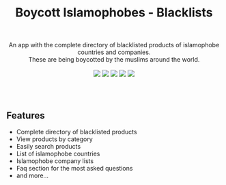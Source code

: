 

<h1 align="center">Boycott Islamophobes - Blacklists</h1>
</br>

<p align="center" > An app with the complete directory of blacklisted products of islamophobe countries and companies. </br> These are being boycotted by the muslims around the world.</p>


<div align="center">
<img align="center" src="https://img.shields.io/badge/Flutter-%2302569B.svg?style=flat"/>
<img align="center" src="https://img.shields.io/badge/-BLoC-blue?style=flat"/>
<img align="center" src="https://img.shields.io/badge/-Clean Architecture-2FA52F?style=flat"/>
<img align="center" src="https://img.shields.io/badge/-Firebase-F5820B?style=flat"/>
<img align="center" src="https://img.shields.io/badge/-Go Router-0B458B?style=flat"/>
</div>


</br></br>

## Features
- Complete directory of blacklisted products
- View products by category
- Easily search products
- List of islamophobe countries
- Islamophobe company lists
- Faq section for the most asked questions
- and more...

</br>
